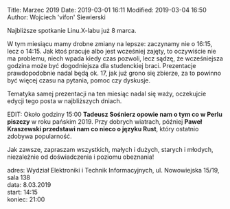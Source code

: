 Title: Marzec 2019
Date: 2019-03-01 16:11
Modified: 2019-03-04 16:50
Author: Wojciech 'vifon' Siewierski

Najbliższe spotkanie Linu.X-labu już 8 marca.

W tym miesiącu mamy drobne zmiany na lepsze: zaczynamy nie o 16:15,
lecz o 14:15.  Jak ktoś pracuje albo jest wcześniej zajęty, to
oczywiście nie ma problemu, niech wpada kiedy czas pozwoli, lecz
sądzę, że wcześniejsza godzina może być dogodniejsza dla studenckiej
braci.  Prezentacje prawdopodobnie nadal będą ok. 17, jak już grono
się zbierze, za to powinno być więcej czasu na pytania, pomoc czy
dyskusje.

Tematyka samej prezentacji na ten miesiąc nadal się waży, oczekujcie
edycji tego posta w najbliższych dniach.

EDIT: Około godziny 15:00 **Tadeusz Sośnierz opowie nam o tym co w
Perlu piszczy** w roku pańskim 2019.  Przy dobrych wiatrach, później
**Paweł Kraszewski przedstawi nam co nieco o języku Rust**, który
ostatnio zdobywa popularność.

Jak zawsze, zapraszam wszystkich, małych i dużych, starych i młodych,
niezależnie od doświadczenia i poziomu obeznania!

adres: Wydział Elektroniki i Technik Informacyjnych, ul. Nowowiejska 15/19, sala 138  
data: 8.03.2019  
start: 14:15  
koniec: 21:00

